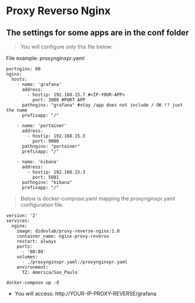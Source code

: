 # Proxy Reverso Nginx

## The settings for some apps are in the conf folder

> You will configure only this file below:

File example: proxynginxpr.yaml
```
portnginx: 80
nginx:
  hosts:
    - name: 'grafana'
      address:
        - hostip: 192.168.15.7 #<IP-YOUR-APP>
          port: 3000 #PORT APP
      pathnginx: "grafana" #stay /app does not include / OK !? just the name
      prefixapp: "/"

    - name: 'portainer'
      address:
        - hostip: 192.168.15.3 
          port: 9000 
      pathnginx: "portainer" 
      prefixapp: "/"

    - name: 'kibana'
      address:
        - hostip: 192.168.15.3 
          port: 5601
      pathnginx: "kibana" 
      prefixapp: "/"         
```


> Below is docker-compose.yaml mapping the proxynginxpr.yaml configuration file.

```
version: '2'
services:
  nginx:
    image: didevlab/proxy-reverse-nginx:1.0
    container_name: nginx-proxy-reverso
    restart: always
    ports:
      - '80:80'
    volumes:
      - ./proxynginxpr.yaml:/proxynginxpr.yaml
    environment:
      TZ: America/Sao_Paulo
```

```
docker-compose up -d
```
- You will access: http://YOUR-IP-PROXY-REVERSE/grafana